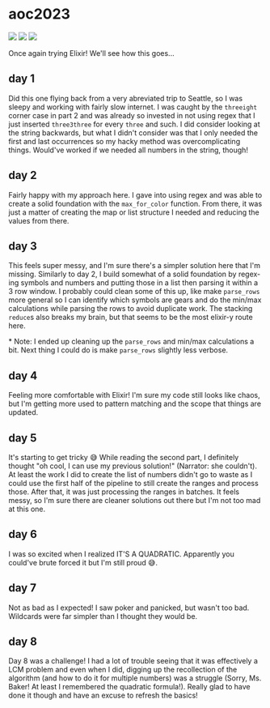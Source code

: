 # aoc2023

![](https://img.shields.io/badge/day%20📅-9-blue)
![](https://img.shields.io/badge/stars%20⭐-16-yellow)
![](https://img.shields.io/badge/days%20completed-8-red)

Once again trying Elixir! We'll see how this goes...

## day 1
Did this one flying back from a very abreviated trip to Seattle, so I was sleepy and working with fairly slow internet. I was caught by the `threeight` corner case in part 2 and was already so invested in not using regex that I just inserted `three3three` for every `three` and such. I did consider looking at the string backwards, but what I didn't consider was that I only needed the first and last occurrences so my hacky method was overcomplicating things. Would've worked if we needed all numbers in the string, though!

## day 2
Fairly happy with my approach here. I gave into using regex and was able to create a solid foundation with the `max_for_color` function. From there, it was just a matter of creating the map or list structure I needed and reducing the values from there.

## day 3
This feels super messy, and I'm sure there's a simpler solution here that I'm missing. Similarly to day 2, I build somewhat of a solid foundation by regex-ing symbols and numbers and putting those in a list then parsing it within a 3 row window. I probably could clean some of this up, like make `parse_rows` more general so I can identify which symbols are gears and do the min/max calculations while parsing the rows to avoid duplicate work. The stacking `reduce`s also breaks my brain, but that seems to be the most elixir-y route here.

\* Note: I ended up cleaning up the `parse_rows` and min/max calculations a bit. Next thing I could do is make `parse_rows` slightly less verbose.

## day 4
Feeling more comfortable with Elixir! I'm sure my code still looks like chaos, but I'm getting more used to pattern matching and the scope that things are updated.

## day 5
It's starting to get tricky 😅 While reading the second part, I definitely thought "oh cool, I can use my previous solution!" (Narrator: she couldn't). At least the work I did to create the list of numbers didn't go to waste as I could use the first half of the pipeline to still create the ranges and process those. After that, it was just processing the ranges in batches. It feels messy, so I'm sure there are cleaner solutions out there but I'm not too mad at this one.

## day 6
I was so excited when I realized IT'S A QUADRATIC. Apparently you could've brute forced it but I'm still proud 😅.

## day 7
Not as bad as I expected! I saw poker and panicked, but wasn't too bad. Wildcards were far simpler than I thought they would be.

## day 8
Day 8 was a challenge! I had a lot of trouble seeing that it was effectively a LCM problem and even when I did, digging up the recollection of the algorithm (and how to do it for multiple numbers) was a struggle (Sorry, Ms. Baker! At least I remembered the quadratic formula!). Really glad to have done it though and have an excuse to refresh the basics!

